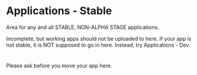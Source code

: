 # Applications - Stable

Area for any and all STABLE, NON-ALPHA STAGE applications. 

Incomplete, but working apps should not be uploaded to here. If your app is not stable, it is NOT supposed to go in here. Instead, try Applications - Dev.

#
Please ask before you move your app here.